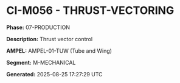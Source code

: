 # CI-M056 - THRUST-VECTORING

**Phase:** 07-PRODUCTION

**Description:** Thrust vector control

**AMPEL:** AMPEL-01-TUW (Tube and Wing)

**Segment:** M-MECHANICAL

**Generated:** 2025-08-25 17:27:29 UTC
